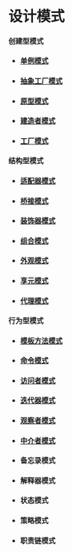 # 设计模式

#### 创建型模式

* #### [单例模式](cp/singleton/singleton.md)

* #### [抽象工厂模式](cp/abstraction/abstraction.md)

* #### [原型模式](cp/prototype/prototype.md)

* #### [建造者模式](cp/builder/builder.md)

* #### [工厂模式](cp/factory/factory.md)

#### 结构型模式

* #### [适配器模式](sp/adapter/adapter.md)

* #### [桥接模式](sp/bridge/bridge.md)

* #### [装饰器模式](sp/decorator/decorator.md)

* #### [组合模式](sp/composite/composite.md)

* #### [外观模式](sp/facade/facade.md)

* #### [享元模式](sp/flyweight/flyweight.md)

* #### [代理模式](sp/proxy/proxy.md)

#### 行为型模式

* #### [模板方法模式](bp/template/template.md)

* #### [命令模式](bp/command/command.md)

* #### [访问者模式](bp/visitor/visitor.md)

* #### [迭代器模式](bp/iterator/iterator.md)

* #### [观察者模式](bp/observer/observer.md)

* #### [中介者模式](bp/mediator/mediator.md)

* #### 备忘录模式

* #### 解释器模式

* #### 状态模式

* #### 策略模式

* #### 职责链模式
